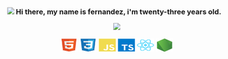 ### <img src="https://raw.githubusercontent.com/iampavangandhi/iampavangandhi/master/gifs/Hi.gif" width="30px"> Hi there, my name is fernandez, i'm twenty-three years old. 

<div  align='center'>
  <img height="180em" src="https://github-readme-stats.vercel.app/api/top-langs/?username=josefernandez159&layout=compact"/>
</div>



<div style="display: inline_block" align='center'><br>
    <img align="center" alt="Fernandez-HTML" height="30" width="40" src="https://raw.githubusercontent.com/devicons/devicon/master/icons/html5/html5-original.svg">
  <img align="center" alt="Fernandez-CSS" height="30" width="40" src="https://raw.githubusercontent.com/devicons/devicon/master/icons/css3/css3-original.svg">
  <img align="center" alt="Fernandez-Js" height="30" width="40" src="https://raw.githubusercontent.com/devicons/devicon/master/icons/javascript/javascript-plain.svg">
  <img align="center" alt="Fernandez-Ts" height="30" width="40" src="https://raw.githubusercontent.com/devicons/devicon/master/icons/typescript/typescript-plain.svg">
  <img align="center" alt="Fernandez-React" height="30" width="40" src="https://raw.githubusercontent.com/devicons/devicon/master/icons/react/react-original.svg">
  <img align="center" alt="Fernandez-Node" height="30" width="40" src="https://github.com/devicons/devicon/blob/master/icons/nodejs/nodejs-original.svg">
</div>

<div data-iframe-width="150" data-iframe-height="270" data-share-badge-id="f42ff455-9cae-4ecf-a0b3-32e9477ca285" data-share-badge-host="https://www.credly.com"></div><script type="text/javascript" async src="//cdn.credly.com/assets/utilities/embed.js"></script>

